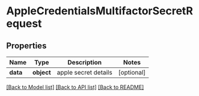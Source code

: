 # AppleCredentialsMultifactorSecretRequest

## Properties
Name | Type | Description | Notes
------------ | ------------- | ------------- | -------------
**data** | **object** | apple secret details | [optional] 

[[Back to Model list]](../README.md#documentation-for-models) [[Back to API list]](../README.md#documentation-for-api-endpoints) [[Back to README]](../README.md)


